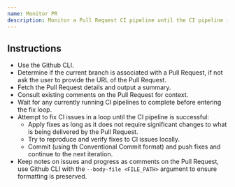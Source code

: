 ```yaml
---
name: Monitor PR
description: Monitor a Pull Request CI pipeline until the CI pipeline is successful, fixing any non-major issues found.
---
```


## Instructions

- Use the Github CLI.
- Determine if the current branch is associated with a Pull Request, if not ask the user to provide the URL of the Pull Request.
- Fetch the Pull Request details and output a summary.
- Consult existing comments on the Pull Request for context.
- Wait for any currently running CI pipelines to complete before entering the fix loop.
- Attempt to fix CI issues in a loop until the CI pipeline is successful:
  - Apply fixes as long as it does not require significant changes to what is being delivered by the Pull Request.
  - Try to reproduce and verify fixes to CI issues locally.
  - Commit (using th Conventional Commit format) and push fixes and continue to the next iteration.
- Keep notes on issues and progress as comments on the Pull Request, use Github CLI with the `--body-file <FILE_PATH>` argument to ensure formatting is preserved.
